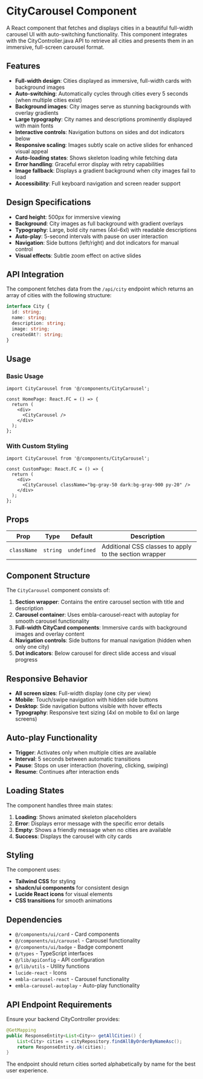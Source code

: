 # CityCarousel Component

A React component that fetches and displays cities in a beautiful full-width carousel UI with auto-switching functionality. This component integrates with the CityController.java API to retrieve all cities and presents them in an immersive, full-screen carousel format.

## Features

- **Full-width design**: Cities displayed as immersive, full-width cards with background images
- **Auto-switching**: Automatically cycles through cities every 5 seconds (when multiple cities exist)
- **Background images**: City images serve as stunning backgrounds with overlay gradients
- **Large typography**: City names and descriptions prominently displayed with main fonts
- **Interactive controls**: Navigation buttons on sides and dot indicators below
- **Responsive scaling**: Images subtly scale on active slides for enhanced visual appeal
- **Auto-loading states**: Shows skeleton loading while fetching data
- **Error handling**: Graceful error display with retry capabilities
- **Image fallback**: Displays a gradient background when city images fail to load
- **Accessibility**: Full keyboard navigation and screen reader support

## Design Specifications

- **Card height**: 500px for immersive viewing
- **Background**: City images as full background with gradient overlays
- **Typography**: Large, bold city names (4xl-6xl) with readable descriptions
- **Auto-play**: 5-second intervals with pause on user interaction
- **Navigation**: Side buttons (left/right) and dot indicators for manual control
- **Visual effects**: Subtle zoom effect on active slides

## API Integration

The component fetches data from the `/api/city` endpoint which returns an array of cities with the following structure:

```typescript
interface City {
  id: string;
  name: string;
  description: string;
  image: string;
  createdAt?: string;
}
```

## Usage

### Basic Usage

```tsx
import CityCarousel from '@/components/CityCarousel';

const HomePage: React.FC = () => {
  return (
    <div>
      <CityCarousel />
    </div>
  );
};
```

### With Custom Styling

```tsx
import CityCarousel from '@/components/CityCarousel';

const CustomPage: React.FC = () => {
  return (
    <div>
      <CityCarousel className="bg-gray-50 dark:bg-gray-900 py-20" />
    </div>
  );
};
```

## Props

| Prop | Type | Default | Description |
|------|------|---------|-------------|
| `className` | `string` | `undefined` | Additional CSS classes to apply to the section wrapper |

## Component Structure

The `CityCarousel` component consists of:

1. **Section wrapper**: Contains the entire carousel section with title and description
2. **Carousel container**: Uses embla-carousel-react with autoplay for smooth carousel functionality
3. **Full-width CityCard components**: Immersive cards with background images and overlay content
4. **Navigation controls**: Side buttons for manual navigation (hidden when only one city)
5. **Dot indicators**: Below carousel for direct slide access and visual progress

## Responsive Behavior

- **All screen sizes**: Full-width display (one city per view)
- **Mobile**: Touch/swipe navigation with hidden side buttons
- **Desktop**: Side navigation buttons visible with hover effects
- **Typography**: Responsive text sizing (4xl on mobile to 6xl on large screens)

## Auto-play Functionality

- **Trigger**: Activates only when multiple cities are available
- **Interval**: 5 seconds between automatic transitions
- **Pause**: Stops on user interaction (hovering, clicking, swiping)
- **Resume**: Continues after interaction ends

## Loading States

The component handles three main states:

1. **Loading**: Shows animated skeleton placeholders
2. **Error**: Displays error message with the specific error details
3. **Empty**: Shows a friendly message when no cities are available
4. **Success**: Displays the carousel with city cards

## Styling

The component uses:
- **Tailwind CSS** for styling
- **shadcn/ui components** for consistent design
- **Lucide React icons** for visual elements
- **CSS transitions** for smooth animations

## Dependencies

- `@/components/ui/card` - Card components
- `@/components/ui/carousel` - Carousel functionality  
- `@/components/ui/badge` - Badge component
- `@/types` - TypeScript interfaces
- `@/lib/apiConfig` - API configuration
- `@/lib/utils` - Utility functions
- `lucide-react` - Icons
- `embla-carousel-react` - Carousel functionality
- `embla-carousel-autoplay` - Auto-play functionality

## API Endpoint Requirements

Ensure your backend CityController provides:

```java
@GetMapping
public ResponseEntity<List<City>> getAllCities() {
    List<City> cities = cityRepository.findAllByOrderByNameAsc();
    return ResponseEntity.ok(cities);
}
```

The endpoint should return cities sorted alphabetically by name for the best user experience.
